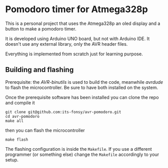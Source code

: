 # Pomodoro timer for Atmega328p

This is a personal project that uses the Atmega328p an oled display and a
button to make a pomodoro timer.

It is developed using Arduino UNO board, but not with Arduino IDE. It doesn't
use any external library, only the AVR header files.

Everything is implemented from scratch just for learning purpose.

## Building and flashing

Prerequisite: the _AVR-binutils_ is used to build the code, meanwhile _avrdude_
to flash the microcontroller. Be sure to have both installed on the system.

Once the prerequisite software has been installed you can clone the repo and
compile it

    git clone git@github.com:its-fonsy/avr-pomodoro.git
    cd avr-pomodoro
    make all

then you can flash the microcontroller

    make flash

The flashing configuration is inside the `Makefile`. If you use a different
programmer (or something else) change the `Makefile` accordingly to your setup.
